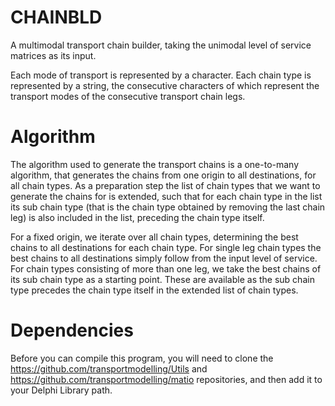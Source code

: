 # CHAINBLD
A multimodal transport chain builder, taking the unimodal level of service matrices as its input.

Each mode of transport is represented by a character. Each chain type is represented by a string, the consecutive characters of which represent the transport modes of the consecutive transport chain legs.

# Algorithm
The algorithm used to generate the transport chains is a one-to-many algorithm, that generates the chains from one origin to all destinations, for all chain types. As a preparation step the list of chain types that we want to generate the chains for is extended, such that for each chain type in the list its sub chain type (that is the chain type obtained by removing the last chain leg) is also included in the list, preceding the chain type itself.

For a fixed origin, we iterate over all chain types, determining the best chains to all destinations for each chain type. For single leg chain types the best chains to all destinations simply follow from the input level of service. For chain types consisting of more than one leg, we take the best chains of its sub chain type as a starting point. These are available as the sub chain type precedes the chain type itself in the extended list of chain types.

# Dependencies
Before you can compile this program, you will need to clone the https://github.com/transportmodelling/Utils and https://github.com/transportmodelling/matio repositories, and then add it to your Delphi Library path.
